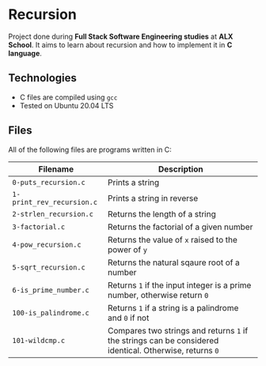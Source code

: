 # Recursion

Project done during **Full Stack Software Engineering studies** at **ALX School**. It aims to learn about recursion and how to implement it in **C language**.

## Technologies
* C files are compiled using `gcc`
* Tested on Ubuntu 20.04 LTS

## Files
All of the following files are programs written in C:

| Filename | Description |
| -------- | ----------- |
| `0-puts_recursion.c` | Prints a string |
| `1-print_rev_recursion.c` | Prints a string in reverse |
| `2-strlen_recursion.c` | Returns the length of a string |
| `3-factorial.c` | Returns the factorial of a given number |
| `4-pow_recursion.c` | Returns the value of `x` raised to the power of `y` |
| `5-sqrt_recursion.c` | Returns the natural sqaure root of a number |
| `6-is_prime_number.c` | Returns `1` if the input integer is a prime number, otherwise return `0` |
| `100-is_palindrome.c` | Returns `1` if a string is a palindrome and `0` if not |
| `101-wildcmp.c` | Compares two strings and returns `1` if the strings can be considered identical. Otherwise, returns `0` |
